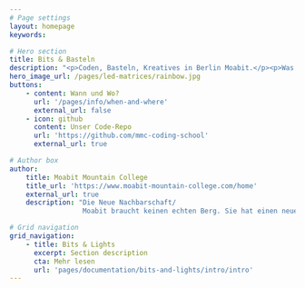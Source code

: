 ```yaml
---
# Page settings
layout: homepage
keywords:

# Hero section
title: Bits & Basteln
description: "<p>Coden, Basteln, Kreatives in Berlin Moabit.</p><p>Was musst du können um dabei zu sein? Gar nichts, einfach <a href='/pages/info/when-and-where'><b>mitmachen</b></a></p>"
hero_image_url: /pages/led-matrices/rainbow.jpg
buttons:
    - content: Wann und Wo?
      url: '/pages/info/when-and-where'
      external_url: false
    - icon: github
      content: Unser Code-Repo
      url: 'https://github.com/mmc-coding-school'
      external_url: true

# Author box
author:
    title: Moabit Mountain College
    title_url: 'https://www.moabit-mountain-college.com/home'
    external_url: true
    description: "Die Neue Nachbarschaft/
                  Moabit braucht keinen echten Berg. Sie hat einen neuen aus sich selbst heraus geboren und ragt auf diesem weit über Berlin hinaus"

# Grid navigation
grid_navigation:
    - title: Bits & Lights
      excerpt: Section description
      cta: Mehr lesen
      url: 'pages/documentation/bits-and-lights/intro/intro'
---
```

